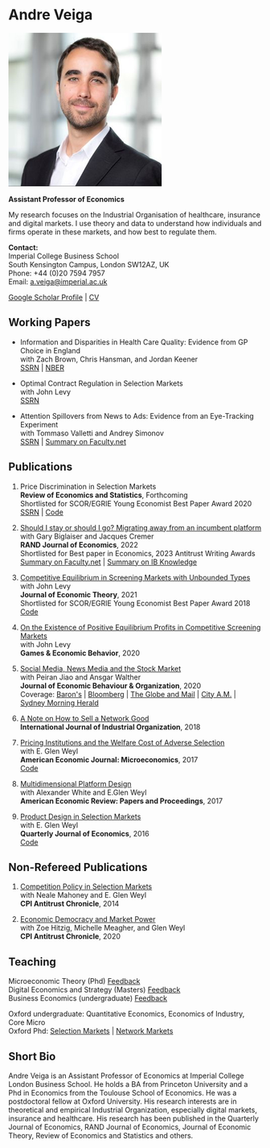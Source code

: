 # Andre Veiga


![Me](website_photo.jpeg)


**Assistant Professor of Economics** <br/> 

My research focuses on the Industrial Organisation of healthcare, insurance and digital markets. I use theory and data to understand how individuals and firms operate in these markets, and how best to regulate them.


**Contact:**  <br/>
Imperial College Business School  <br/>
South Kensington Campus, London SW12AZ, UK <br/>
Phone: +44 (0)20 7594 7957 <br/>
Email: <a.veiga@imperial.ac.uk> <br/>

<a href="https://scholar.google.com/citations?user=C-gmx8QAAAAJ&hl=en" target="_blank"> Google Scholar Profile</a> | 
<a href="Veiga_CV.pdf" target="_blank">CV</a>



## Working Papers

- Information and Disparities in Health Care Quality: Evidence from GP Choice in England<br/>
with Zach Brown, Chris Hansman, and Jordan Keener <br/>
[SSRN](https://ssrn.com/abstract=4393373) | [NBER](https://www.nber.org/papers/w31033)


- Optimal Contract Regulation in Selection Markets <br/>
with John Levy <br/>
[SSRN](http://dx.doi.org/10.2139/ssrn.4029945)


- Attention Spillovers from News to Ads: Evidence from an Eye-Tracking Experiment <br/>
with Tommaso Valletti and Andrey Simonov  <br/>
[SSRN](https://papers.ssrn.com/sol3/papers.cfm?abstract_id=3836531) |
[Summary on Faculty.net](https://faculti.net/attention-recall-and-purchase/)





## Publications

1. Price Discrimination in Selection Markets <br/>
**Review of Economics and Statistics**, Forthcoming <br/>
Shortlisted for SCOR/EGRIE Young Economist Best Paper Award 2020   <br/>
[SSRN](https://papers.ssrn.com/sol3/papers.cfm?abstract_id=3545479) | 
[Code](code_2023_REStat.zip)


2. [Should I stay or should I go? Migrating away from an incumbent platform](http://dx.doi.org/10.1111/1756-2171.12418) <br/>
with Gary Biglaiser and Jacques Cremer  <br/>
**RAND Journal of Economics**, 2022 <br/>
Shortlisted for Best paper in Economics, 2023 Antitrust Writing Awards <br/>
[Summary on Faculty.net](https://faculti.net/should-i-stay-or-should-i-go-migrating-away-from-an-incumbent-platform/) | 
[Summary on IB Knowledge](https://www.imperial.ac.uk/business-school/ib-knowledge/strategy-leadership/why-did-google-fail)

3. [Competitive Equilibrium in Screening Markets with Unbounded Types](https://doi.org/10.1016/j.jet.2021.105198) <br/>
with John Levy <br/>
**Journal of Economic Theory**, 2021 <br/>
Shortlisted for SCOR/EGRIE Young Economist Best Paper Award 2018 <br/>
[Code](code_2021_JET.zip)


4. [On the Existence of Positive Equilibrium Profits in Competitive Screening Markets](https://www.sciencedirect.com/science/article/pii/S0899825620301093) <br/>
with John Levy <br/>
**Games & Economic Behavior**, 2020


5. [Social Media, News Media and the Stock Market](https://doi.org/10.1016/j.jebo.2020.03.002)  <br/>
with Peiran Jiao and Ansgar Walther <br/>
**Journal of Economic Behaviour & Organization**, 2020 <br/>
Coverage:
[Baron's](https://www.barrons.com/articles/social-media-coverage-of-stocks-can-be-misleading-1480137067) |
[Bloomberg](https://www.bloomberg.com/news/articles/2016-04-13/twitter-and-the-stock-news-echo-chamber-that-whips-up-volatility) |
[The Globe and Mail](https://www.theglobeandmail.com/globe-investor/investment-ideas/social-medias-stale-news-effect-spurs-stock-volatility-study-finds/article29622358/) |
[City A.M.](https://www.cityam.com/the-twitter-news-merry-go-round-increases-volatility-in-financial-markets-study-says/) |
[Sydney Morning Herald](https://www.smh.com.au/business/markets/twitter-and-the-stock-news-echo-chamber-that-whips-up-volatility-20160413-go5n9m.html)


6. [A Note on How to Sell a Network Good](https://www.sciencedirect.com/science/article/abs/pii/S0167718718300195)<br/>
**International Journal of Industrial Organization**, 2018


7. [Pricing Institutions and the Welfare Cost of Adverse Selection](https://www.aeaweb.org/articles?id=10.1257/mic.20150295)  <br/>
with E. Glen Weyl <br/>
**American Economic Journal: Microeconomics**, 2017 <br/>
[Code](code_2017_AEJ.zip)


8. [Multidimensional Platform Design](https://www.aeaweb.org/conference/2017/preliminary/paper/yd8Y9it3)  <br/>
with Alexander White and E.Glen Weyl <br/>
**American Economic Review: Papers and Proceedings**, 2017 <br/>



9. [Product Design in Selection Markets](https://academic.oup.com/qje/article/131/2/1007/2607142) <br/>
with E. Glen Weyl <br/>
**Quarterly Journal of Economics**, 2016 <br/>
[Code](code_2016_QJE.zip)






## Non-Refereed Publications


1. [Competition Policy in Selection Markets](https://www.competitionpolicyinternational.com/competition-policy-in-selection-markets/) <br/>
with Neale Mahoney and E. Glen Weyl <br/>
**CPI Antitrust Chronicle**, 2014



2. [Economic Democracy and Market Power](https://www.competitionpolicyinternational.com/economic-democracy-and-market-power/) <br/>
with  Zoe Hitzig, Michelle Meagher, and Glen Weyl <br/>
**CPI Antitrust Chronicle**, 2020






## Teaching

[comment]: # (Must include FULL URL for google forms, otherwise it doesnt work when uploaded)

Microeconomic Theory (Phd) 
[Feedback](https://docs.google.com/forms/d/e/1FAIpQLSf5TpaKbhvj7LRPeZIlr2UwMENWMbJQf41G0fMi-6lK3tjHnA/viewform?usp=sf_link) <br/>
Digital Economics and Strategy (Masters)
[Feedback](https://docs.google.com/forms/d/e/1FAIpQLScNdfV8SmD1bsTZgoC_ogYQX_2c7G5kPlrRgGJm1TjZmS3Ubw/viewform?usp=sf_link) <br/>
Business Economics (undergraduate)
[Feedback](https://docs.google.com/forms/d/e/1FAIpQLSe51UFpT-E0Nq6J1I9I5nbP8P1yjuVvbqoS9Ad1IqdYo2C7OQ/viewform?usp=sf_link)

Oxford undergraduate: Quantitative Economics, Economics of Industry, Core Micro <br/>
Oxford Phd: [Selection Markets](teaching_selection.zip) | [Network Markets](teaching_networks.zip)



## Short Bio

Andre Veiga is an Assistant Professor of Economics at Imperial College London Business School. He holds a BA from Princeton University and a Phd in Economics from the Toulouse School of Economics. He was a postdoctoral fellow at Oxford University. His research interests are in theoretical and empirical Industrial Organization, especially digital markets, insurance and healthcare. His research has been published in the Quarterly Journal of Economics, RAND Journal of Economics, Journal of Economic Theory, Review of Economics and Statistics and others.
